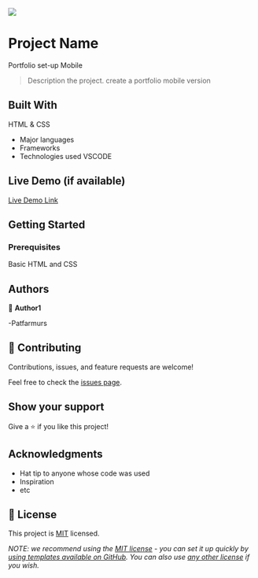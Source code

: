 ![](https://img.shields.io/badge/Microverse-blueviolet)

# Project Name
Portfolio set-up Mobile
> Description the project.
create a portfolio mobile version

## Built With
HTML & CSS
- Major languages
- Frameworks
- Technologies used
VSCODE
## Live Demo (if available)

[Live Demo Link](https://livedemo.com)


## Getting Started

### Prerequisites
Basic HTML and CSS

## Authors

👤 **Author1**

-Patfarmurs


## 🤝 Contributing

Contributions, issues, and feature requests are welcome!

Feel free to check the [issues page](../../issues/).

## Show your support

Give a ⭐️ if you like this project!

## Acknowledgments

- Hat tip to anyone whose code was used
- Inspiration
- etc

## 📝 License

This project is [MIT](./LICENSE) licensed.

_NOTE: we recommend using the [MIT license](https://choosealicense.com/licenses/mit/) - you can set it up quickly by [using templates available on GitHub](https://docs.github.com/en/communities/setting-up-your-project-for-healthy-contributions/adding-a-license-to-a-repository). You can also use [any other license](https://choosealicense.com/licenses/) if you wish._